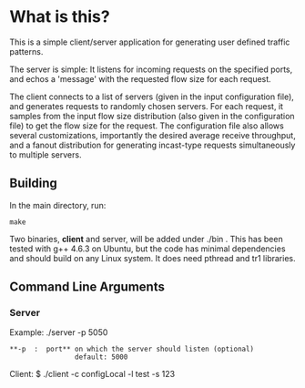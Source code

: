 # What is this?

This is a simple client/server application for generating user defined 
traffic patterns.

The server is simple: It listens for incoming requests on the specified 
ports, and echos a 'message' with the requested flow size for each request.

The client connects to a list of servers (given in the input configuration 
file), and generates requests to randomly chosen servers. For each request, 
it samples from the input flow size distribution (also given in the configuration 
file) to get the flow size for the request. The configuration file also allows 
several customizations, importantly the desired average receive throughput, 
and a fanout distribution for generating incast-type requests simultaneously 
to multiple servers.

## Building

In the main directory, run:

```
make 
```

Two binaries, **client** and server, will be added under ./bin . This has been 
tested with g++ 4.6.3 on Ubuntu, but the code has minimal dependencies and 
should build on any Linux system. It does need pthread and tr1 libraries.

## Command Line Arguments

### Server

Example: ./server -p 5050

    **-p  :  port** on which the server should listen (optional)
                    default: 5000

Client:
$ ./client -c configLocal -l test -s 123

